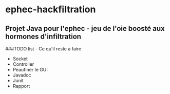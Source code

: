 # ephec-hackfiltration
## Projet Java pour l'ephec - jeu de l'oie boosté aux hormones d'infiltration

###TODO list - Ce qu'il reste à faire

* Socket
* Controller
* Peaufiner le GUI
* Javadoc
* Junit
* Rapport

